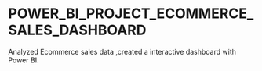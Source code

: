 # POWER_BI_PROJECT_ECOMMERCE_SALES_DASHBOARD
Analyzed Ecommerce sales data ,created a interactive dashboard with Power BI. 
